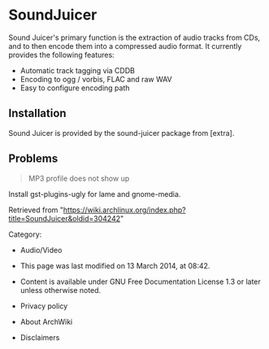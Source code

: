 SoundJuicer
===========

Sound Juicer's primary function is the extraction of audio tracks from
CDs, and to then encode them into a compressed audio format. It
currently provides the following features:

-   Automatic track tagging via CDDB
-   Encoding to ogg / vorbis, FLAC and raw WAV
-   Easy to configure encoding path

Installation
------------

Sound Juicer is provided by the sound-juicer package from [extra].

Problems
--------

> MP3 profile does not show up

Install gst-plugins-ugly for lame and gnome-media.

Retrieved from
"https://wiki.archlinux.org/index.php?title=SoundJuicer&oldid=304242"

Category:

-   Audio/Video

-   This page was last modified on 13 March 2014, at 08:42.
-   Content is available under GNU Free Documentation License 1.3 or
    later unless otherwise noted.
-   Privacy policy
-   About ArchWiki
-   Disclaimers
